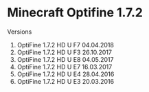 # Minecraft Optifine 1.7.2
Versions

1. OptiFine 1.7.2 HD U F7 04.04.2018
2. OptiFine 1.7.2 HD U F3 26.10.2017
3. OptiFine 1.7.2 HD U E8 04.05.2017
4. OptiFine 1.7.2 HD U E7 16.03.2017
5. OptiFine 1.7.2 HD U E4 28.04.2016
6. OptiFine 1.7.2 HD U E3 20.03.2016
